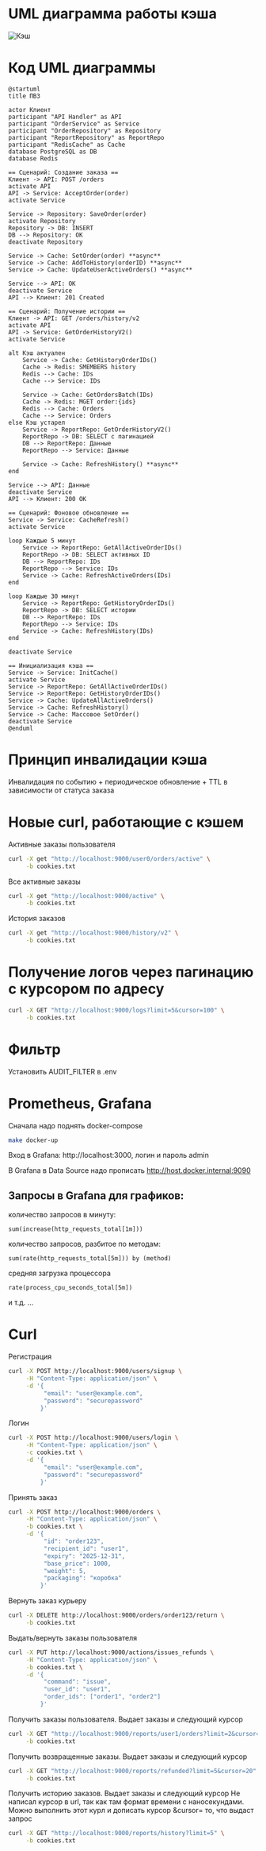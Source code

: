 # UML диаграмма работы кэша

![Кэш](https://cdn-0.plantuml.com/plantuml/png/jLPHQnD147w_Np7qAGsKreelWKYJDhJ1rjGczNszMyt1cOJRDL14i2bMGKGGGH6X2Fw0M1kR6bl_mku_SdPoSNDnhze72zVSxNupD_Dzysso8YIBvQE7aIT36N5GH-gDUkTvp9Vj6DG7DL93DL3dkkTr41ZwOOUr9CoLjgkmmLf1nECvO0BmEGsenG6FwppkXZudH7BlGEtmJbk4-Buz0jh7DDQint86R1TdmK4eLfdVv0IZEozWajrZWiDsMyW7CQ_VsJIRQsMxGt6ULoo2-gGFJUUghvyY1sS5N54NwbITg3wk8Yk03ttr7I_yX6BHcwOB5cuQKWgmNQitOB5j6XM6rh3B92U-y4BKX9W2b7oVToHHaYFylCLFsFEI6nDegIX0dNMvEtAAJdkBuTXs0QgtwvMTXhTMXeMPXBLRNi0TIL8L4AtuSfwg6l9v9lPQVZxlm9Q2eD7U28N9DSPNrowFsEsWEdnNyBY4vIHjYjnqa8rAMBVbfzZ3BO9C2rM0vQLhi1fp10PPoX-XyYDze9_JEca_rFkwfou8CinKVxtoM_p5vhZhnUxovNEmdj2Pi7HtEUSQ11P9x4E_qY_0JA7kwGFy79dtUu1_iqHItYHbRSmxaaXGsZT0cdxKSwkoLQxir26fc42q1mis7SPFHziEx5Ps8MCHoqpwpHoYtNLi6VQ8lCBZC11Ft7LGAdSfTfT7Wa_eGXrHEb9te4QpDTeJnQa4mIrcOgHwPREosW2z3-edol1L3Mb-3caWpYY8J9REhzxIMNAkNwh17ubj5mwWcrcClnzpqKpgJNc4jmA7JrA9h-2O9NHObba-erdEyJh6Qm3uxqloE9gunzZ55c_Rf2wI7fn37xNR7LDBNtrJ9wPck07gXo4RHUtzHSfI5DaJn8v_ffg9hp3xiI58FyEvpb8IirqYeDtFb2nrjf4ZK31NmzUN_hrZjzsp-qsTQV-jrQGgswLhy6Ystfjn8HFrQVnEnvRIhm65GIkhVjOaLLkXfBUwnkXg8t85UZE_lT9vBJAR7IT4VLHzb6X_OYxxpJllud05oSMVThy0)


# Код UML диаграммы

```PlantUML
@startuml
title ПВЗ

actor Клиент
participant "API Handler" as API
participant "OrderService" as Service
participant "OrderRepository" as Repository
participant "ReportRepository" as ReportRepo
participant "RedisCache" as Cache
database PostgreSQL as DB
database Redis

== Сценарий: Создание заказа ==
Клиент -> API: POST /orders
activate API
API -> Service: AcceptOrder(order)
activate Service

Service -> Repository: SaveOrder(order)
activate Repository
Repository -> DB: INSERT
DB --> Repository: OK
deactivate Repository

Service -> Cache: SetOrder(order) **async**
Service -> Cache: AddToHistory(orderID) **async**
Service -> Cache: UpdateUserActiveOrders() **async**

Service --> API: OK
deactivate Service
API --> Клиент: 201 Created

== Сценарий: Получение истории ==
Клиент -> API: GET /orders/history/v2
activate API
API -> Service: GetOrderHistoryV2()
activate Service

alt Кэш актуален
    Service -> Cache: GetHistoryOrderIDs()
    Cache -> Redis: SMEMBERS history
    Redis --> Cache: IDs
    Cache --> Service: IDs
    
    Service -> Cache: GetOrdersBatch(IDs)
    Cache -> Redis: MGET order:{ids}
    Redis --> Cache: Orders
    Cache --> Service: Orders
else Кэш устарел
    Service -> ReportRepo: GetOrderHistoryV2()
    ReportRepo -> DB: SELECT с пагинацией
    DB --> ReportRepo: Данные
    ReportRepo --> Service: Данные
    
    Service -> Cache: RefreshHistory() **async**
end

Service --> API: Данные
deactivate Service
API --> Клиент: 200 OK

== Сценарий: Фоновое обновление ==
Service -> Service: CacheRefresh()
activate Service

loop Каждые 5 минут
    Service -> ReportRepo: GetAllActiveOrderIDs()
    ReportRepo -> DB: SELECT активных ID
    DB --> ReportRepo: IDs
    ReportRepo --> Service: IDs
    Service -> Cache: RefreshActiveOrders(IDs)
end

loop Каждые 30 минут
    Service -> ReportRepo: GetHistoryOrderIDs()
    ReportRepo -> DB: SELECT истории
    DB --> ReportRepo: IDs
    ReportRepo --> Service: IDs
    Service -> Cache: RefreshHistory(IDs)
end

deactivate Service

== Инициализация кэша ==
Service -> Service: InitCache()
activate Service
Service -> ReportRepo: GetAllActiveOrderIDs()
Service -> ReportRepo: GetHistoryOrderIDs()
Service -> Cache: UpdateAllActiveOrders()
Service -> Cache: RefreshHistory()
Service -> Cache: Массовое SetOrder()
deactivate Service
@enduml

```
# Принцип инвалидации кэша

Инвалидация по событию + периодическое обновление + TTL в зависимости от статуса заказа

# Новые curl, работающие с кэшем

Активные заказы пользователя

```sh
curl -X get "http://localhost:9000/user0/orders/active" \
     -b cookies.txt
```

Все активные заказы

```sh
curl -X get "http://localhost:9000/active" \
     -b cookies.txt
```

История заказов

```sh
curl -X get "http://localhost:9000/history/v2" \
     -b cookies.txt
```


# Получение логов через пагинацию с курсором по адресу


```sh
curl -X GET "http://localhost:9000/logs?limit=5&cursor=100" \
     -b cookies.txt
```

# Фильтр

Установить AUDIT_FILTER в .env

# Prometheus, Grafana

Сначала надо поднять docker-compose 

```sh
make docker-up
```

Вход в Grafana: http://localhost:3000, логин и пароль admin

В Grafana в Data Source надо прописать http://host.docker.internal:9090 

## Запросы в Grafana для графиков:

количество запросов в минуту:
```
sum(increase(http_requests_total[1m]))
```

количество запросов, разбитое по методам:
```
sum(rate(http_requests_total[5m])) by (method)
```

средняя загрузка процессора
```
rate(process_cpu_seconds_total[5m])
```

и т.д. ...

# Curl

Регистрация
```sh
curl -X POST http://localhost:9000/users/signup \
     -H "Content-Type: application/json" \
     -d '{
          "email": "user@example.com",
          "password": "securepassword"
         }'

```

Логин
```sh
curl -X POST http://localhost:9000/users/login \
     -H "Content-Type: application/json" \
     -c cookies.txt \
     -d '{
          "email": "user@example.com",
          "password": "securepassword"
         }'
```

Принять заказ
```sh
curl -X POST http://localhost:9000/orders \
     -H "Content-Type: application/json" \
     -b cookies.txt \
     -d '{
          "id": "order123",
          "recipient_id": "user1",
          "expiry": "2025-12-31",
          "base_price": 1000,
          "weight": 5,
          "packaging": "коробка"
         }'
```

Вернуть заказ курьеру
```sh
curl -X DELETE http://localhost:9000/orders/order123/return \
     -b cookies.txt
```

Выдать/вернуть заказы пользователя
```sh
curl -X PUT http://localhost:9000/actions/issues_refunds \
     -H "Content-Type: application/json" \
     -b cookies.txt \
     -d '{
          "command": "issue",
          "user_id": "user1",
          "order_ids": ["order1", "order2"]
         }'
```


Получить заказы пользователя. Выдает заказы и следующий курсор
```sh
curl -X GET "http://localhost:9000/reports/user1/orders?limit=2&cursor=10&status=stored" \
     -b cookies.txt
```

Получить возвращенные заказы. Выдает заказы и следующий курсор
```sh
curl -X GET "http://localhost:9000/reports/refunded?limit=5&cursor=20" \
     -b cookies.txt
```

Получить историю заказов. Выдает заказы и следующий курсор
Не написал курсор в url, так как там формат времени с наносекундами. Можно выполнить этот курл и дописать курсор
&cursor= то, что выдаст запрос
```sh
curl -X GET "http://localhost:9000/reports/history?limit=5" \
     -b cookies.txt
```

